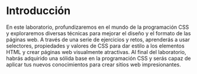 # Introducción

En este laboratorio, profundizaremos en el mundo de la programación CSS y exploraremos diversas técnicas para mejorar el diseño y el formato de las páginas web. A través de una serie de ejercicios y retos, aprenderás a usar selectores, propiedades y valores de CSS para dar estilo a los elementos HTML y crear páginas web visualmente atractivas. Al final del laboratorio, habrás adquirido una sólida base en la programación CSS y serás capaz de aplicar tus nuevos conocimientos para crear sitios web impresionantes.
